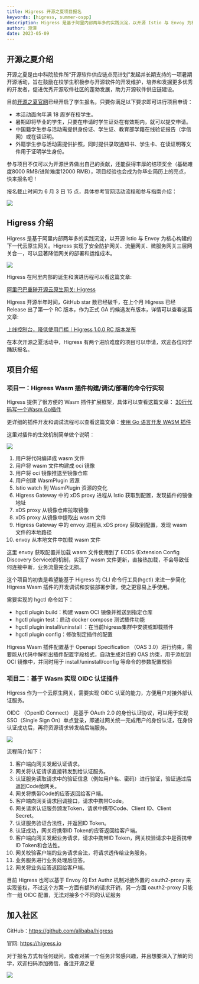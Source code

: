 ```yaml
---
title: Higress 开源之夏项目报名
keywords: [higress, summer-ospp]
description: Higress 是基于阿里内部两年多的实践沉淀，以开源 Istio 与 Envoy 为核心构建的下一代云原生网关
author: 澄潭
date: 2023-05-09
---
```


## 开源之夏介绍

开源之夏是由中科院软件所“开源软件供应链点亮计划”发起并长期支持的一项暑期开源活动，旨在鼓励在校学生积极参与开源软件的开发维护，培养和发掘更多优秀的开发者，促进优秀开源软件社区的蓬勃发展，助力开源软件供应链建设。

目前[开源之夏官网](https://summer-ospp.ac.cn)已经开启了学生报名，只要你满足以下要求即可进行项目申请：

- 本活动面向年满 18 周岁在校学生。
- 暑期即将毕业的学生，只要在申请时学生证处在有效期内，就可以提交申请。
- 中国籍学生参与活动需提供身份证、学生证、教育部学籍在线验证报告（学信网）或在读证明。
- 外籍学生参与活动需提供护照，同时提供录取通知书、学生卡、在读证明等文件用于证明学生身份。

参与项目不仅可以为开源世界做出自己的贡献，还能获得丰厚的结项奖金（基础难度8000 RMB/进阶难度12000 RMB），项目经验也会成为你毕业简历上的亮点，快来报名吧！

报名截止时间为 6 月 3 日 15 点，具体参考官网活动流程和参与指南介绍：

![](https://img.alicdn.com/imgextra/i4/O1CN01gxAj9N27FL4twpxbV_!!6000000007767-0-tps-2768-1114.jpg)


## Higress 介绍

Higress 是基于阿里内部两年多的实践沉淀，以开源 Istio 与 Envoy 为核心构建的下一代云原生网关。Higress 实现了安全防护网关、流量网关、微服务网关三层网关合一，可以显著降低网关的部署和运维成本。

![](https://img.alicdn.com/imgextra/i1/O1CN01iO9ph825juHbOIg75_!!6000000007563-2-tps-2483-2024.png)

Higress 在阿里内部的诞生和演进历程可以看这篇文章:

[阿里巴巴重磅开源云原生网关: Higress](https://mp.weixin.qq.com/s/dgvd9TslzhX1ZuUNIH2ZXg)

Higress 开源半年时间，GitHub star 数已经破千，在上个月 Higress 已经 Release 出了第一个 RC 版本，作为正式 GA 的候选发布版本，详情可以查看这篇文章:

[上线控制台，降低使用门槛｜Higress 1.0.0 RC 版本发布](https://mp.weixin.qq.com/s/ogy-xXXLEgzw6otaIAT6Dw)

在本次开源之夏活动中，Higress 有两个进阶难度的项目可以申请，欢迎各位同学踊跃报名。

## 项目介绍

### 项目一：Higress Wasm 插件构建/调试/部署的命令行实现

Higress 提供了很方便的 Wasm 插件扩展框架，具体可以查看这篇文章： [30行代码写一个Wasm Go插件](https://higress.io/zh-cn/blog/30-line-wasm)

更详细的插件开发和调试流程可以查看这篇文章：[使用 Go 语言开发 WASM 插件](https://higress.io/zh-cn/docs/user/wasm-go)

这里对插件的生效机制简单做个说明：

![](https://img.alicdn.com/imgextra/i4/O1CN01PO4HYC1h7qYHonHHZ_!!6000000004231-2-tps-1100-537.png)

1. 用户将代码编译成 wasm 文件
2. 用户将 wasm 文件构建成 oci 镜像
3. 用户将 oci 镜像推送至镜像仓库
4. 用户创建 WasmPlugin 资源
5. Istio watch 到 WasmPlugin 资源的变化
6. Higress Gateway 中的 xDS proxy 进程从 Istio 获取到配置，发现插件的镜像地址
7. xDS proxy 从镜像仓库拉取镜像
8. xDS proxy 从镜像中提取出 wasm 文件
9. Higress Gateway 中的 envoy 进程从 xDS proxy 获取到配置，发现 wasm 文件的本地路径
10. envoy 从本地文件中加载 wasm 文件

这里 envoy 获取配置并加载 wasm 文件使用到了 ECDS (Extension Config Discovery Service)的机制，实现了 wasm 文件更新，直接热加载，不会导致任何连接中断，业务流量完全无损。

这个项目的初衷是希望能基于 Higress 的 CLI 命令行工具(hgctl) 来进一步简化 Higress Wasm 插件的开发调试和安装部署步骤，使之更容易上手使用。

需要实现的 hgctl 命令如下：

- hgctl plugin build：构建 wasm OCI 镜像并推送到指定仓库
- hgctl plugin test：启动 docker compose 测试插件功能
- hgctl plugin install/uninstall ：在当前higress集群中安装或卸载插件
- hgctl plugin config：修改制定插件的配置

Higress Wasm 插件配置基于 Openapi Specification （OAS 3.0）进行约束，需要能从代码中解析出插件配置字段格式，自动生成对应的 OAS 约束，用于添加到 OCI 镜像中，并同时用于 install/uninstall/config 等命令的参数配置校验

### 项目二：基于 Wasm 实现 OIDC 认证插件

Higress 作为一个云原生网关，需要实现 OIDC 认证的能力，方便用户对接外部认证服务。

OIDC （OpenID Connect） 是基于 OAuth 2.0 的身份认证协议，可以用于实现 SSO（Single Sign On）单点登录，即通过网关统一完成用户的身份认证，在身份认证成功后，再将资源请求转发给后端服务。

![](https://summer-resource.obs.cn-north-4.myhuaweicloud.com/image_1682322347641.png?AccessKeyId=PVWAQ81YUWFDVEUNOSXR&Expires=1768722347&Signature=uaKg4CAupPRGPdz%2BtRT1qcc5SeI%3D)

流程简介如下：

1. 客户端向网关发起认证请求。
2. 网关将认证请求直接转发到给认证服务。
3. 认证服务读取请求中的验证信息（例如用户名、密码）进行验证，验证通过后返回Code给网关。
4. 网关将携带Code的应答返回给客户端。
5. 客户端向网关请求回调接口，请求中携带Code。
6. 网关请求认证服务颁发Token，请求中携带Code、Client ID、Client Secret。
7. 认证服务验证合法性，并返回ID Token。
8. 认证成功，网关将携带ID Token的应答返回给客户端。
9. 客户端向网关发起业务请求，请求中携带ID Token，网关校验请求中是否携带ID Token和合法性。
10. 网关校验客户端的业务请求合法，将请求透传给业务服务。
11. 业务服务进行业务处理后应答。
12. 网关将业务应答返回给客户端。

目前 Higress 也可以基于 Envoy 的 Ext Authz 机制对接外置的 oauth2-proxy 来实现鉴权，不过这个方案一方面有额外的请求开销，另一方面 oauth2-proxy 只能作一组 OIDC 配置，无法对接多个不同的认证服务


## 加入社区

GitHub：https://github.com/alibaba/higress

官网: https://higress.io

对于报名方式有任何疑问，或者对某一个任务非常感兴趣，并且想要深入了解的同学，欢迎扫码添加微信，备注开源之夏

![](https://img.alicdn.com/imgextra/i3/O1CN01bkpHik1yZBhbnhyTf_!!6000000006592-2-tps-500-500.png)
